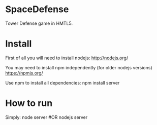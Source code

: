 SpaceDefense
=============

Tower Defense game in HMTL5.

Install
=============

First of all you will need to install nodejs:
http://nodejs.org/

You may need to install npm independently (for older nodejs versions) 
https://npmjs.org/

Use npm to install all dependencies:
npm install server

How to run
============

Simply:
node server
#OR
nodejs server

